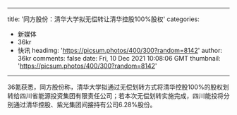 
---
title: '同方股份：清华大学拟无偿转让清华控股100%股权'
categories: 
 - 新媒体
 - 36kr
 - 快讯
headimg: 'https://picsum.photos/400/300?random=8142'
author: 36kr
comments: false
date: Fri, 10 Dec 2021 10:08:06 GMT
thumbnail: 'https://picsum.photos/400/300?random=8142'
---

<div>   
36氪获悉，同方股份称，清华大学拟通过无偿划转方式将清华控股100%的股权划转给四川省能源投资集团有限责任公司；若本次无偿划转实施完成，四川能投将分别通过清华控股、紫光集团间接持有公司6.28%股份。  
</div>
            
